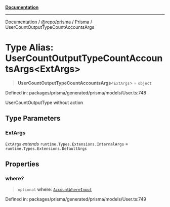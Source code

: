 [**Documentation**](../../../../../README.md)

***

[Documentation](../../../../../README.md) / [@repo/prisma](../../../README.md) / [Prisma](../README.md) / UserCountOutputTypeCountAccountsArgs

# Type Alias: UserCountOutputTypeCountAccountsArgs\<ExtArgs\>

> **UserCountOutputTypeCountAccountsArgs**\<`ExtArgs`\> = `object`

Defined in: packages/prisma/generated/prisma/models/User.ts:748

UserCountOutputType without action

## Type Parameters

### ExtArgs

`ExtArgs` *extends* `runtime.Types.Extensions.InternalArgs` = `runtime.Types.Extensions.DefaultArgs`

## Properties

### where?

> `optional` **where**: [`AccountWhereInput`](AccountWhereInput.md)

Defined in: packages/prisma/generated/prisma/models/User.ts:749
